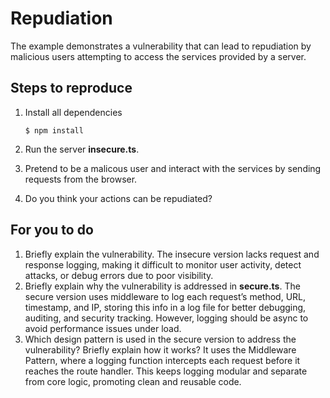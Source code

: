 # Repudiation

The example demonstrates a vulnerability that can lead to repudiation by malicious users attempting to access the services provided by a server.

## Steps to reproduce

1. Install all dependencies

    `$ npm install`

2. Run the server __insecure.ts__.

3. Pretend to be a malicous user and interact with the services by sending requests from the browser.

4. Do you think your actions can be repudiated?

## For you to do

1. Briefly explain the vulnerability.
   The insecure version lacks request and response logging, making it difficult to monitor user activity, detect attacks, or debug errors due to poor visibility.
2. Briefly explain why the vulnerability is addressed in __secure.ts__.
   The secure version uses middleware to log each request’s method, URL, timestamp, and IP, storing this info in a log file for better debugging, auditing, and security tracking.
   However, logging should be async to avoid performance issues under load.
3. Which design pattern is used in the secure version to address the vulnerability? Briefly explain how it works?
   It uses the Middleware Pattern, where a logging function intercepts each request before it reaches the route handler.
   This keeps logging modular and separate from core logic, promoting clean and reusable code.